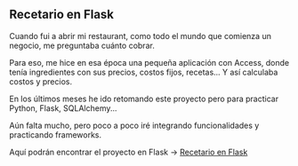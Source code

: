 ## Recetario en Flask

Cuando fui a abrir mi restaurant, como todo el mundo que comienza un negocio, me preguntaba cuánto cobrar.

Para eso, me hice en esa época una pequeña aplicación con Access, donde tenía ingredientes con sus precios, costos fijos, recetas... Y así calculaba costos y precios.

En los últimos meses he ido retomando este proyecto pero para practicar Python, Flask, SQLAlchemy... 

Aún falta mucho, pero poco a poco iré integrando funcionalidades y practicando frameworks.

Aquí podrán encontrar el proyecto en Flask -> [Recetario en Flask](https://github.com/dchaconoca/Recetario-en-Flask)